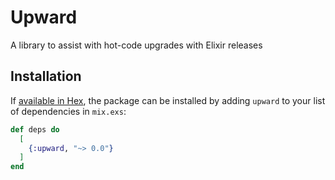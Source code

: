 # Upward

A library to assist with hot-code upgrades with Elixir releases

## Installation

If [available in Hex](https://hex.pm/docs/publish), the package can be installed
by adding `upward` to your list of dependencies in `mix.exs`:

```elixir
def deps do
  [
    {:upward, "~> 0.0"}
  ]
end
```
